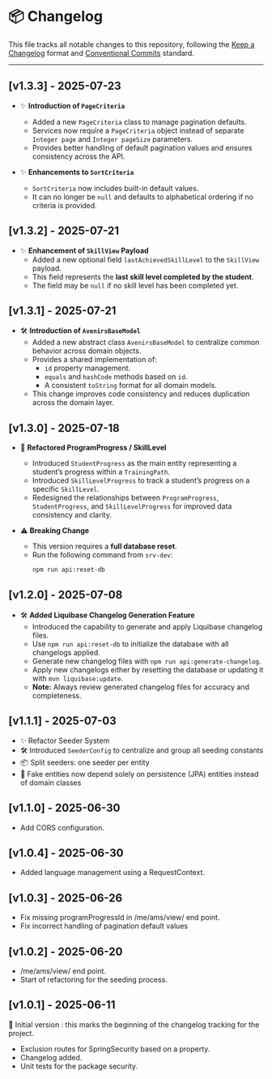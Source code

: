 # 📦 Changelog

This file tracks all notable changes to this repository, following
the [Keep a Changelog](https://keepachangelog.com/en/1.0.0/) format
and [Conventional Commits](https://www.conventionalcommits.org/) standard.

---

## [v1.3.3] - 2025-07-23

- ✨ **Introduction of `PageCriteria`**
  - Added a new `PageCriteria` class to manage pagination defaults.
  - Services now require a `PageCriteria` object instead of separate `Integer page` and `Integer pageSize` parameters.
  - Provides better handling of default pagination values and ensures consistency across the API.

- ✨ **Enhancements to `SortCriteria`**
  - `SortCriteria` now includes built-in default values.
  - It can no longer be `null` and defaults to alphabetical ordering if no criteria is provided.

## [v1.3.2] - 2025-07-21

- ✨ **Enhancement of `SkillView` Payload**
  - Added a new optional field `lastAchievedSkillLevel` to the `SkillView` payload.
  - This field represents the **last skill level completed by the student**.
  - The field may be `null` if no skill level has been completed yet.
  
## [v1.3.1] - 2025-07-21

- 🛠️ **Introduction of `AvenirsBaseModel`**
  - Added a new abstract class `AvenirsBaseModel` to centralize common behavior across domain objects.
  - Provides a shared implementation of:
    - `id` property management.
    - `equals` and `hashCode` methods based on `id`.
    - A consistent `toString` format for all domain models.
  - This change improves code consistency and reduces duplication across the domain layer.

## [v1.3.0] - 2025-07-18

- 🔄 **Refactored ProgramProgress / SkillLevel**
  - Introduced `StudentProgress` as the main entity representing a student’s progress within a `TrainingPath`.
  - Introduced `SkillLevelProgress` to track a student’s progress on a specific `SkillLevel`.
  - Redesigned the relationships between `ProgramProgress`, `StudentProgress`, and `SkillLevelProgress` for improved data consistency and clarity.

- ⚠️ **Breaking Change**
  - This version requires a **full database reset**.
  - Run the following command from `srv-dev`:
    ```bash
    npm run api:reset-db
    ```

## [v1.2.0] - 2025-07-08

- 🛠️ **Added Liquibase Changelog Generation Feature**
    - Introduced the capability to generate and apply Liquibase changelog files.
    - Use `npm run api:reset-db` to initialize the database with all changelogs applied.
    - Generate new changelog files with `npm run api:generate-changelog`.
    - Apply new changelogs either by resetting the database or updating it with `mvn liquibase:update`.
    - **Note:** Always review generated changelog files for accuracy and completeness.

## [v1.1.1] - 2025-07-03

- ✨ Refactor Seeder System
- 🛠️ Introduced `SeederConfig` to centralize and group all seeding constants
- 📦 Split seeders: one seeder per entity
- 🔄 Fake entities now depend solely on persistence (JPA) entities instead of domain classes


## [v1.1.0] - 2025-06-30

- Add CORS configuration.

## [v1.0.4] - 2025-06-30

- Added language management using a RequestContext.

## [v1.0.3] - 2025-06-26

- Fix missing programProgressId in /me/ams/view/ end point.
- Fix incorrect handling of pagination default values

## [v1.0.2] - 2025-06-20

- /me/ams/view/ end point.
- Start of refactoring for the seeding process.

## [v1.0.1] - 2025-06-11

🏁 Initial version : this marks the beginning of the changelog tracking for the project.

- Exclusion routes for SpringSecurity based on a property.
- Changelog added.
- Unit tests for the package security.
